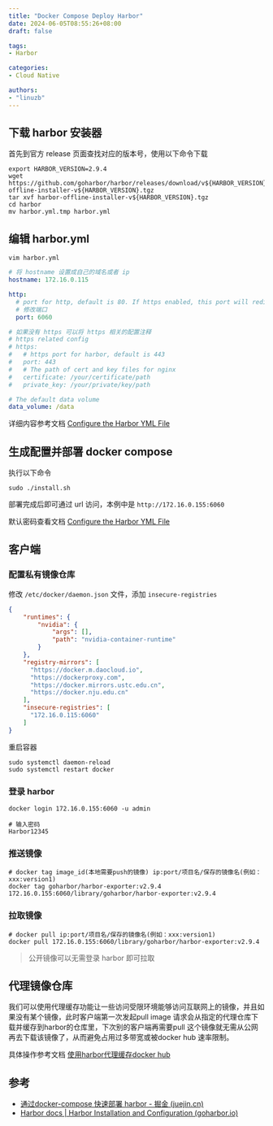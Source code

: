 ```yaml
---
title: "Docker Compose Deploy Harbor"
date: 2024-06-05T08:55:26+08:00
draft: false

tags:
- Harbor

categories: 
- Cloud Native

authors:
- "linuzb"
---
```



## 下载 harbor 安装器

首先到官方 release 页面查找对应的版本号，使用以下命令下载

```shell
export HARBOR_VERSION=2.9.4
wget https://github.com/goharbor/harbor/releases/download/v${HARBOR_VERSION}/harbor-offline-installer-v${HARBOR_VERSION}.tgz
tar xvf harbor-offline-installer-v${HARBOR_VERSION}.tgz
cd harbor
mv harbor.yml.tmp harbor.yml  
```

## 编辑 harbor.yml

```shell
vim harbor.yml
```

```yaml
# 将 hostname 设置成自己的域名或者 ip
hostname: 172.16.0.115

http:
  # port for http, default is 80. If https enabled, this port will redirect to https port
  # 修改端口
  port: 6060

# 如果没有 https 可以将 https 相关的配置注释
# https related config
# https:
#   # https port for harbor, default is 443
#   port: 443
#   # The path of cert and key files for nginx
#   certificate: /your/certificate/path
#   private_key: /your/private/key/path

# The default data volume
data_volume: /data
```

详细内容参考文档 [Configure the Harbor YML File](https://goharbor.io/docs/1.10/install-config/configure-yml-file/)

## 生成配置并部署 docker compose

执行以下命令

```shell
sudo ./install.sh
```

部署完成后即可通过 url 访问，本例中是 `http://172.16.0.155:6060`

默认密码查看文档 [Configure the Harbor YML File](https://goharbor.io/docs/1.10/install-config/configure-yml-file/)

## 客户端

### 配置私有镜像仓库

修改 `/etc/docker/daemon.json` 文件，添加 `insecure-registries`

```json
{
    "runtimes": {
        "nvidia": {
            "args": [],
            "path": "nvidia-container-runtime"
        }
    },
    "registry-mirrors": [
      "https://docker.m.daocloud.io",
      "https://dockerproxy.com",
      "https://docker.mirrors.ustc.edu.cn",
      "https://docker.nju.edu.cn"
    ],
    "insecure-registries": [
      "172.16.0.115:6060"
    ]
}
```

重启容器

```sehll
sudo systemctl daemon-reload
sudo systemctl restart docker
```

### 登录 harbor

```shell
docker login 172.16.0.155:6060 -u admin

# 输入密码
Harbor12345
```

### 推送镜像

```shell
# docker tag image_id(本地需要push的镜像) ip:port/项目名/保存的镜像名(例如：xxx:version1)
docker tag goharbor/harbor-exporter:v2.9.4 172.16.0.155:6060/library/goharbor/harbor-exporter:v2.9.4
```

### 拉取镜像

```shell
# docker pull ip:port/项目名/保存的镜像名(例如：xxx:version1)
docker pull 172.16.0.155:6060/library/goharbor/harbor-exporter:v2.9.4
```

> 公开镜像可以无需登录 harbor 即可拉取

## 代理镜像仓库

我们可以使用代理缓存功能让一些访问受限环境能够访问互联网上的镜像，并且如果没有某个镜像，此时客户端第一次发起pull image 请求会从指定的代理仓库下载并缓存到harbor的仓库里，下次别的客户端再需要pull 这个镜像就无需从公网再去下载该镜像了，从而避免占用过多带宽或被docker hub 速率限制。

具体操作参考文档 [使用harbor代理缓存docker hub](https://www.lishuai.fun/2020/11/05/harbor-proxy/)

## 参考

- [通过docker-compose 快速部署 harbor - 掘金 (juejin.cn)](https://juejin.cn/post/7223027325037789241)
- [Harbor docs | Harbor Installation and Configuration (goharbor.io)](https://goharbor.io/docs/1.10/install-config/)